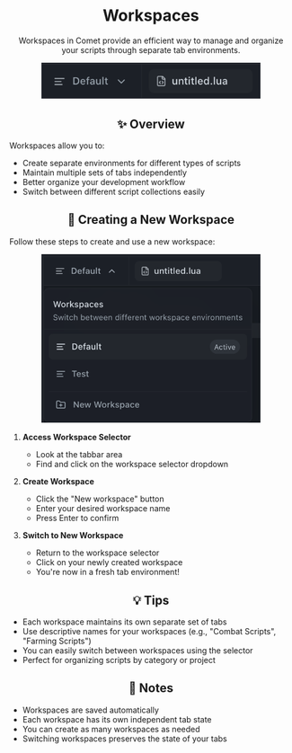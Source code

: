 # <div align="center">Workspaces</div>

<div align="center">
  <p>Workspaces in Comet provide an efficient way to manage and organize your scripts through separate tab environments.</p>
</div>

<div align="center">
  <img src="../.github/assets/docs/workspaces/workspace.png" alt="Workspace Overview" width="390" />
</div>

## <div align="center">✨ Overview</div>

Workspaces allow you to:

-   Create separate environments for different types of scripts
-   Maintain multiple sets of tabs independently
-   Better organize your development workflow
-   Switch between different script collections easily

## <div align="center">🚀 Creating a New Workspace</div>

Follow these steps to create and use a new workspace:

<div align="center">
  <img src="../.github/assets/docs/workspaces/workspaceSelector.png" alt="Workspace Selector" width="390" />
</div>

1. **Access Workspace Selector**

    - Look at the tabbar area
    - Find and click on the workspace selector dropdown

2. **Create Workspace**

    - Click the "New workspace" button
    - Enter your desired workspace name
    - Press Enter to confirm

3. **Switch to New Workspace**
    - Return to the workspace selector
    - Click on your newly created workspace
    - You're now in a fresh tab environment!

## <div align="center">💡 Tips</div>

-   Each workspace maintains its own separate set of tabs
-   Use descriptive names for your workspaces (e.g., "Combat Scripts", "Farming Scripts")
-   You can easily switch between workspaces using the selector
-   Perfect for organizing scripts by category or project

## <div align="center">📝 Notes</div>

-   Workspaces are saved automatically
-   Each workspace has its own independent tab state
-   You can create as many workspaces as needed
-   Switching workspaces preserves the state of your tabs
